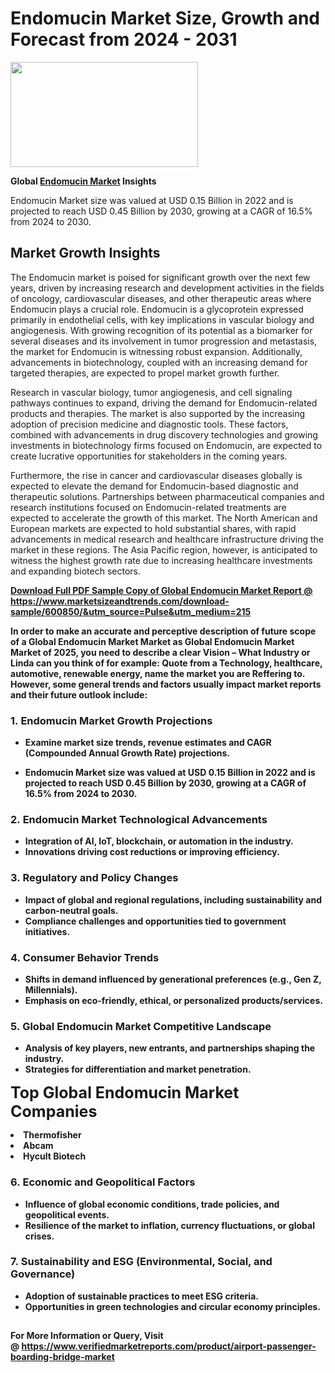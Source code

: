 <H1>Endomucin Market Size, Growth and Forecast from 2024 - 2031</H1><img class="aligncenter size-medium wp-image-584254" src="https://thirdeyenews.in/wp-content/uploads/2024/09/Global-Market-Research-300x168.jpeg" alt="" width="300" height="168" /><p><strong>Global&nbsp;<a href="https://www.marketsizeandtrends.com/download-sample/600850/&amp;utm_source=Pulse&amp;utm_medium=215">Endomucin Market</a> Insights</strong></p><p>Endomucin Market size was valued at USD 0.15 Billion in 2022 and is projected to reach USD 0.45 Billion by 2030, growing at a CAGR of 16.5% from 2024 to 2030.</p><p><h2>Market Growth Insights</h2> <p>The Endomucin market is poised for significant growth over the next few years, driven by increasing research and development activities in the fields of oncology, cardiovascular diseases, and other therapeutic areas where Endomucin plays a crucial role. Endomucin is a glycoprotein expressed primarily in endothelial cells, with key implications in vascular biology and angiogenesis. With growing recognition of its potential as a biomarker for several diseases and its involvement in tumor progression and metastasis, the market for Endomucin is witnessing robust expansion. Additionally, advancements in biotechnology, coupled with an increasing demand for targeted therapies, are expected to propel market growth further.</p> <p><strong><a href="#"></a></strong></p> <p>Research in vascular biology, tumor angiogenesis, and cell signaling pathways continues to expand, driving the demand for Endomucin-related products and therapies. The market is also supported by the increasing adoption of precision medicine and diagnostic tools. These factors, combined with advancements in drug discovery technologies and growing investments in biotechnology firms focused on Endomucin, are expected to create lucrative opportunities for stakeholders in the coming years.</p> <p>Furthermore, the rise in cancer and cardiovascular diseases globally is expected to elevate the demand for Endomucin-based diagnostic and therapeutic solutions. Partnerships between pharmaceutical companies and research institutions focused on Endomucin-related treatments are expected to accelerate the growth of this market. The North American and European markets are expected to hold substantial shares, with rapid advancements in medical research and healthcare infrastructure driving the market in these regions. The Asia Pacific region, however, is anticipated to witness the highest growth rate due to increasing healthcare investments and expanding biotech sectors.</p> <p><strong><a href="#"></p><p><span class=""><strong>Download Full PDF Sample Copy of Global Endomucin Market Report</strong> @ <a href="https://www.marketsizeandtrends.com/download-sample/600850/&amp;utm_source=Pulse&amp;utm_medium=215" target="_blank">https://www.marketsizeandtrends.com/download-sample/600850/&amp;utm_source=Pulse&amp;utm_medium=215</a></span></p><p>In order to make an accurate and perceptive description of future scope of a Global&nbsp;Endomucin Market Market as Global&nbsp;Endomucin Market Market of 2025, you need to describe a clear Vision &ndash; What Industry or Linda can you think of for example: Quote from a Technology, healthcare, automotive, renewable energy, name the market you are Reffering to. However, some general trends and factors usually impact market reports and their future outlook include:</p><h3>1.&nbsp;<strong>Endomucin Market Growth Projections</strong></h3><ul><li>Examine market size trends, revenue estimates and CAGR (Compounded Annual Growth Rate) projections.</li><li><p>Endomucin Market size was valued at USD 0.15 Billion in 2022 and is projected to reach USD 0.45 Billion by 2030, growing at a CAGR of 16.5% from 2024 to 2030.</p></li></ul><h3>2.&nbsp;<strong>Endomucin Market Technological Advancements</strong></h3><ul><li>Integration of AI, IoT, blockchain, or automation in the industry.</li><li>Innovations driving cost reductions or improving efficiency.</li></ul><h3>3.&nbsp;<strong>Regulatory and Policy Changes</strong></h3><ul><li>Impact of global and regional regulations, including sustainability and carbon-neutral goals.</li><li>Compliance challenges and opportunities tied to government initiatives.</li></ul><h3>4.&nbsp;<strong>Consumer Behavior Trends</strong></h3><ul><li>Shifts in demand influenced by generational preferences (e.g., Gen Z, Millennials).</li><li>Emphasis on eco-friendly, ethical, or personalized products/services.</li></ul><h3>5.&nbsp;<strong>Global Endomucin Market Competitive Landscape</strong></h3><ul><li>Analysis of key players, new entrants, and partnerships shaping the industry.</li><li>Strategies for differentiation and market penetration.</li></ul><p data-pm-slice="1 1 []"><span style="color: inherit; font-family: inherit; font-size: 25px;">Top Global Endomucin Market Companies</span></p><div class="" data-test-id=""><p><li>Thermofisher</li><li> Abcam</li><li> Hycult Biotech</li></p></div><h3>6.&nbsp;<strong>Economic and Geopolitical Factors</strong></h3><ul><li>Influence of global economic conditions, trade policies, and geopolitical events.</li><li>Resilience of the market to inflation, currency fluctuations, or global crises.</li></ul><h3>7.&nbsp;<strong>Sustainability and ESG (Environmental, Social, and Governance)</strong></h3><ul><li>Adoption of sustainable practices to meet ESG criteria.</li><li>Opportunities in green technologies and circular economy principles.</li></ul><h2><strong style="font-size: 14px;">For More Information or Query, Visit @&nbsp;</strong><a style="background-color: #ffffff; font-size: 14px;" href="https://www.marketsizeandtrends.com/report/endomucin-market/" target="_blank">https://www.verifiedmarketreports.com/product/airport-passenger-boarding-bridge-market</a></h2>
